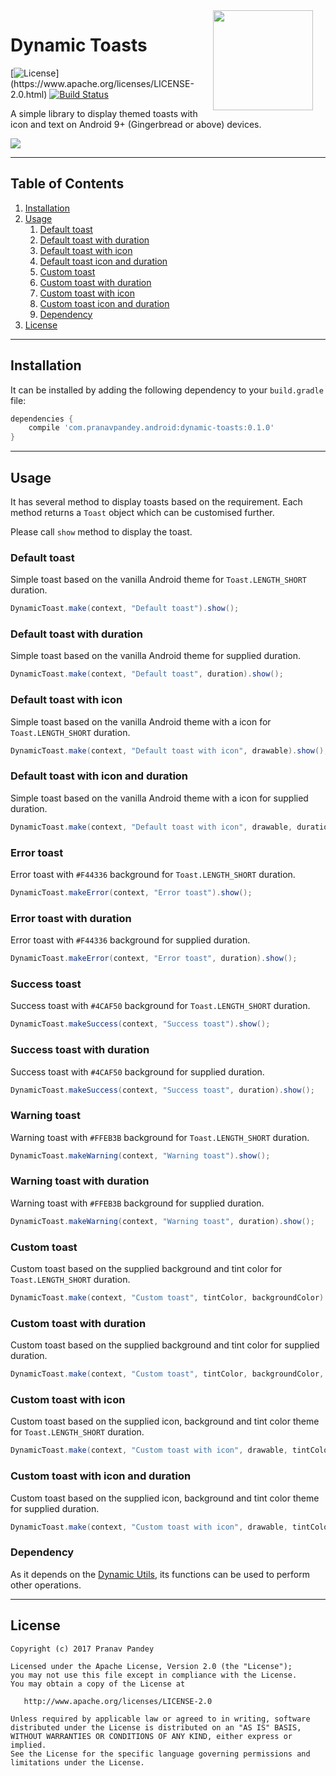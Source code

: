 <img src="https://raw.githubusercontent.com/pranavpandey/dynamic-toasts/master/graphics/dynamic-toasts_512x512.png" width="160" height="160" align="right" hspace="20">

# Dynamic Toasts

[![License](https://img.shields.io/badge/license-Apache%202-4EB1BA.svg?)](https://www.apache.org/licenses/LICENSE-2.0.html)
[![Build Status](https://travis-ci.org/pranavpandey/dynamic-toasts.svg?branch=master)](https://travis-ci.org/pranavpandey/dynamic-toasts)

A simple library to display themed toasts with icon and text on Android 9+ (Gingerbread or above) 
devices.

<img src="https://raw.githubusercontent.com/pranavpandey/dynamic-toasts/master/graphics/dynamic-toasts-preview.png">

---

## Table of Contents

1. [Installation](https://github.com/pranavpandey/dynamic-toasts#installation)
2. [Usage](https://github.com/pranavpandey/dynamic-toasts#usage)
    1. [Default toast](https://github.com/pranavpandey/dynamic-toasts#default-toast)
    2. [Default toast with duration](https://github.com/pranavpandey/dynamic-toasts#default-toast-with-duration)
    3. [Default toast with icon](https://github.com/pranavpandey/dynamic-toasts#default-toast-with-icon)
    4. [Default toast icon and duration](https://github.com/pranavpandey/dynamic-toasts##default-toast-with-icon-and-duration)
    5. [Custom toast](https://github.com/pranavpandey/dynamic-toasts#custom-toast)
    6. [Custom toast with duration](https://github.com/pranavpandey/dynamic-toasts#custom-toast-with-duration)
    7. [Custom toast with icon](https://github.com/pranavpandey/dynamic-toasts#custom-toast-with-icon)
    8. [Custom toast icon and duration](https://github.com/pranavpandey/dynamic-toasts#custom-toast-with-icon-and-duration)
    9. [Dependency](https://github.com/pranavpandey/dynamic-toasts#dependency)
3. [License](https://github.com/pranavpandey/dynamic-toasts#license)

---

## Installation

It can be installed by adding the following dependency to your `build.gradle` file:

```groovy
dependencies {
    compile 'com.pranavpandey.android:dynamic-toasts:0.1.0'
}
```

---

## Usage

It has several method to display toasts based on the requirement. Each method returns a `Toast`
object which can be customised further.

Please call `show` method to display the toast.

### Default toast

Simple toast based on the vanilla Android theme for `Toast.LENGTH_SHORT` duration.

```java
DynamicToast.make(context, "Default toast").show();
```

### Default toast with duration

Simple toast based on the vanilla Android theme for supplied duration.

```java
DynamicToast.make(context, "Default toast", duration).show();
```

### Default toast with icon

Simple toast based on the vanilla Android theme with a icon for `Toast.LENGTH_SHORT` duration.

```java
DynamicToast.make(context, "Default toast with icon", drawable).show();
```

### Default toast with icon and duration

Simple toast based on the vanilla Android theme with a icon for supplied duration.

```java
DynamicToast.make(context, "Default toast with icon", drawable, duration).show();
```

### Error toast

Error toast with `#F44336` background for `Toast.LENGTH_SHORT` duration.

```java
DynamicToast.makeError(context, "Error toast").show();
```

### Error toast with duration

Error toast with `#F44336` background for supplied duration.

```java
DynamicToast.makeError(context, "Error toast", duration).show();
```

### Success toast

Success toast with `#4CAF50` background for `Toast.LENGTH_SHORT` duration.

```java
DynamicToast.makeSuccess(context, "Success toast").show();
```

### Success toast with duration

Success toast with `#4CAF50` background for supplied duration.

```java
DynamicToast.makeSuccess(context, "Success toast", duration).show();
```

### Warning toast

Warning toast with `#FFEB3B` background for `Toast.LENGTH_SHORT` duration.

```java
DynamicToast.makeWarning(context, "Warning toast").show();
```

### Warning toast with duration

Warning toast with `#FFEB3B` background for supplied duration.

```java
DynamicToast.makeWarning(context, "Warning toast", duration).show();
```

### Custom toast

Custom toast based on the supplied background and tint color for `Toast.LENGTH_SHORT` duration.

```java
DynamicToast.make(context, "Custom toast", tintColor, backgroundColor).show();
```

### Custom toast with duration

Custom toast based on the supplied background and tint color for supplied duration.

```java
DynamicToast.make(context, "Custom toast", tintColor, backgroundColor, duration).show();
```

### Custom toast with icon

Custom toast based on the supplied icon, background and tint color theme for `Toast.LENGTH_SHORT` 
duration.

```java
DynamicToast.make(context, "Custom toast with icon", drawable, tintColor, backgroundColor).show();
```

### Custom toast with icon and duration

Custom toast based on the supplied icon, background and tint color theme for supplied duration.

```java
DynamicToast.make(context, "Custom toast with icon", drawable, tintColor, backgroundColor, duration).show();
```

### Dependency

As it depends on the [Dynamic Utils](https://github.com/pranavpandey/dynamic-utils), its functions
can be used to perform other operations.

---

## License

    Copyright (c) 2017 Pranav Pandey

    Licensed under the Apache License, Version 2.0 (the "License");
    you may not use this file except in compliance with the License.
    You may obtain a copy of the License at

       http://www.apache.org/licenses/LICENSE-2.0

    Unless required by applicable law or agreed to in writing, software
    distributed under the License is distributed on an "AS IS" BASIS,
    WITHOUT WARRANTIES OR CONDITIONS OF ANY KIND, either express or implied.
    See the License for the specific language governing permissions and
    limitations under the License.
